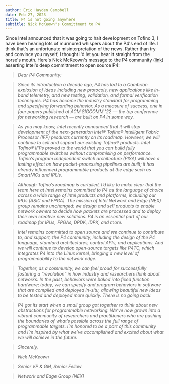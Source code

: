 ```yaml
---
author: Eric Hayden Campbell
date: Feb 27, 2023
title: P4 is not going anywhere
subtitle: Nick McKeown's Committment to P4
---
```


Since Intel announced that it was going to halt development on Tofino 3, I have
been hearing lots of murmured whispers about the P4's end of life. I think
that's an unfortunate misinterpretation of the news. Rather than try and
convince you myself, I thought I'd let you hear it straight from the horse's
mouth. Here's Nick McKeown's message to the P4 community
([link](https://groups.google.com/a/lists.p4.org/g/p4-dev/c/6TYK_aNWvQk/m/6ShhozM1AAAJ))
asserting Intel's deep committment to open source P4:

> _Dear P4 Community:_

> _Since its introduction a decade ago, P4 has led to a Cambrian explosion of ideas including new protocols, new applications like in-band telemetry, and new testing, validation, and formal verification techniques. P4 has become the industry standard for programming and specifying forwarding behavior. As a measure of success, one in four papers published at ACM SIGCOMM ’22 — the top conference for networking research — are built on P4 in some way._

> _As you may know, Intel recently announced that it will stop development of the next-generation Intel® Tofino® Intelligent Fabric Processor (IFP) products currently on its roadmap. However, we will continue to sell and support our existing Tofino® products. Intel Tofino® IFPs proved to the world that you can build fully programmable switches without compromising on performance. Tofino’s program independent switch architecture (PISA) will have a lasting effect on how packet-processing pipelines are built; it has already influenced programmable products at the edge such as SmartNICs and IPUs._

> _Although Tofino’s roadmap is curtailed, I’d like to make clear that the team here at Intel remains committed to P4 as the language of choice across a wide range of Intel products and platforms, including our IPUs (ASIC and FPGA). The mission of Intel Network and Edge (NEX) group remains unchanged: we design and sell products to enable network owners to decide how packets are processed and to deploy their own creative new solutions. P4 is an essential part of our roadmap for IPUs, FPGAs, DPDK, IDPK, and more._

> _Intel remains committed to open source and we continue to contribute to, and support, the P4 community, including the design of the P4 language, standard architectures, control APIs, and applications. And we will continue to develop open-source targets like P4TC, which integrates P4 into the Linux kernel, bringing a new level of programmability to the network edge._

> _Together, as a community, we can feel proud for successfully fostering a “revolution” in how industry and researchers think about networks. In the past, behaviors were baked into fixed function hardware; today, we can specify and program behaviors in software that are compiled and deployed in-situ, allowing beautiful new ideas to be tested and deployed more quickly. There is no going back._

> _P4 got its start when a small group got together to think about new abstractions for programmable networking. We’ve now grown into a vibrant community of researchers and practitioners who are pushing the boundaries of what’s possible across the full range of programmable targets. I’m honored to be a part of this community and I’m inspired by what we’ve accomplished and excited about what we will achieve in the future._

> _Sincerely,_

> _Nick McKeown_

> _Senior VP & GM, Senior Fellow_

> _Network and Edge Group (NEX)_
